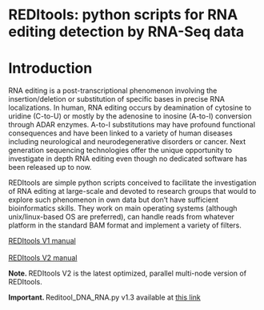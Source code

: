 REDItools: python scripts for RNA editing detection by RNA-Seq data
===================================================================

Introduction
============
<p align-text="justify"> RNA editing is a post-transcriptional phenomenon
involving the insertion/deletion or substitution of specific bases in precise RNA localizations.
In human, RNA editing occurs by deamination of cytosine to uridine (C-to-U) or mostly by the
adenosine to inosine (A-to-I) conversion through ADAR enzymes. A-to-I substitutions may have
profound functional consequences and have been linked to a variety of human diseases including
neurological and neurodegenerative disorders or cancer. Next generation sequencing technologies
offer the unique opportunity to investigate in depth RNA editing even though no dedicated
software has been released up to now.

REDItools are simple python scripts conceived to facilitate the investigation of RNA editing
at large-scale and devoted to research groups that would to explore such phenomenon in own
data but don’t have sufficient bioinformatics skills.
They work on main operating systems (although unix/linux-based OS are preferred), can handle reads from whatever
platform in the standard BAM format and implement a variety of filters.</p>

<a href="https://github.com/BioinfoUNIBA/REDItools/blob/master/README_1.md">REDItools V1 manual</a>
<br><br>
<a href="https://github.com/BioinfoUNIBA/REDItools2">REDItools V2 manual</a>
<p><b>Note. </b>REDItools V2 is the latest optimized, parallel multi-node version of REDItools.</p>
<p><b>Important. </b>Reditool_DNA_RNA.py v1.3 available at <a href="https://github.com/BioinfoUNIBA/REDItools/edit/master/NPscript/REDItoolDnaRnav13.py">this link </a></p>

